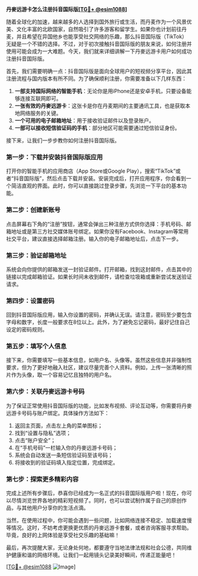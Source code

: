 **丹麥远游卡怎么注册抖音国际版[[TG💪+ @esim1088](https://t.me/s/esim1088)]**

随着全球化的加速，越来越多的人选择到国外旅行或生活，而丹麦作为一个风景优美、文化丰富的北欧国家，自然吸引了许多游客和留学生。如果你也计划前往丹麦，并且希望在异国他乡也能享受社交网络的乐趣，那么抖音国际版（TikTok）无疑是一个不错的选择。不过，对于初次接触抖音国际版的朋友来说，如何注册并使用可能会成为一大难题。今天，我们就来详细讲解一下丹麥远游卡用户如何成功注册抖音国际版。

首先，我们需要明确一点：抖音国际版是面向全球用户的短视频分享平台，因此其注册流程与国内版本有所不同。为了确保顺利注册，你需要准备以下几样东西：

1. **一部支持国际网络的智能手机**：无论你是用iPhone还是安卓手机，只要设备能够连接互联网即可。
2. **一张有效的丹麥远游卡**：这张卡是你在丹麦期间的主要通讯工具，也是获取本地网络服务的关键。
3. **一个可用的电子邮箱地址**：用于接收验证邮件以及登录账户。
4. **一部可以接收短信验证码的手机**：部分地区可能需要通过短信验证身份。

接下来，让我们一步步教你如何注册抖音国际版。

### 第一步：下载并安装抖音国际版应用

打开你的智能手机的应用商店（App Store或Google Play），搜索“TikTok”或者“抖音国际版”，然后点击下载并安装。安装完成后，打开应用程序，你会看到一个简洁直观的界面。此时，你可以直接跳过登录步骤，先浏览一下平台的基本功能。

### 第二步：创建新账号

点击屏幕右下角的“注册”按钮，通常会弹出三种注册方式供你选择：手机号码、邮箱地址或是第三方社交媒体账号绑定。如果你没有Facebook、Instagram等常用社交平台，建议直接选择邮箱注册。输入你的电子邮箱地址后，点击下一步。

### 第三步：验证邮箱地址

系统会向你提供的邮箱发送一封验证邮件。打开邮箱，找到这封邮件，点击其中的链接以完成邮箱验证。如果长时间未收到邮件，请检查垃圾箱或重新尝试发送验证请求。

### 第四步：设置密码

回到抖音国际版应用，输入你设置的密码，并确认无误。请注意，密码至少要包含字母和数字，长度一般要求在8位以上。此外，为了避免忘记密码，最好记住自己设定的密码规则。

### 第五步：填写个人信息

接下来，你需要填写一些基本信息，如用户名、头像等。虽然这些信息并非强制性要求，但为了更好地融入社区，建议尽量完善个人资料。例如，上传一张清晰的照片作为头像，取一个容易记忆且独特的用户名。

### 第六步：关联丹麥远游卡号码

为了保证正常使用抖音国际版的功能，比如发布视频、评论互动等，你需要将丹麥远游卡号码与账户绑定。具体操作方法如下：

1. 返回主页面，点击左上角的菜单图标；
2. 找到“设置与隐私”选项；
3. 点击“账户安全”；
4. 在“手机号码”一栏输入你的丹麥远游卡号码；
5. 系统会自动发送一条短信验证码至该号码；
6. 将接收到的验证码填入指定位置，完成绑定。

### 第七步：探索更多精彩内容

完成上述所有步骤后，恭喜你已经成为一名正式的抖音国际版用户啦！现在，你可以尽情浏览世界各地的精彩短视频了。同时，也可以尝试制作属于自己的原创作品，与其他用户分享你的生活点滴。

当然，在使用过程中，你可能会遇到一些问题，比如网络连接不稳定、加载速度慢等情况。这时，不妨考虑更换更优质的丹麥远游卡套餐，或者咨询客服寻求帮助。毕竟，良好的上网体验是享受社交乐趣的基础嘛！

最后，再次提醒大家，无论身处何地，都要遵守当地法律法规和社会公德，共同维护健康和谐的网络环境。让我们一起用镜头记录美好瞬间，传递正能量吧！

[[TG💪+ @esim1088](https://t.me/s/esim1088) ![Image](https://i.postimg.cc/4NQfJmqS/Snipaste-2025-05-13-00-14-12.png)]